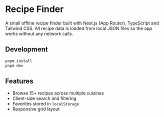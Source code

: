 # Recipe Finder

A small offline recipe finder built with Next.js (App Router), TypeScript and Tailwind CSS. All recipe data is loaded from local JSON files so the app works without any network calls.

## Development

```bash
pnpm install
pnpm dev
```

## Features
- Browse 15+ recipes across multiple cuisines
- Client-side search and filtering
- Favorites stored in `localStorage`
- Responsive grid layout
